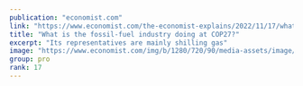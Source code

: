 ```yaml
---
publication: "economist.com"
link: "https://www.economist.com/the-economist-explains/2022/11/17/what-is-the-fossil-fuel-industry-doing-at-cop27"
title: "What is the fossil-fuel industry doing at COP27?"
excerpt: "Its representatives are mainly shilling gas"
image: "https://www.economist.com/img/b/1280/720/90/media-assets/image/20221119_BLP509.jpg"
group: pro
rank: 17
---
```

